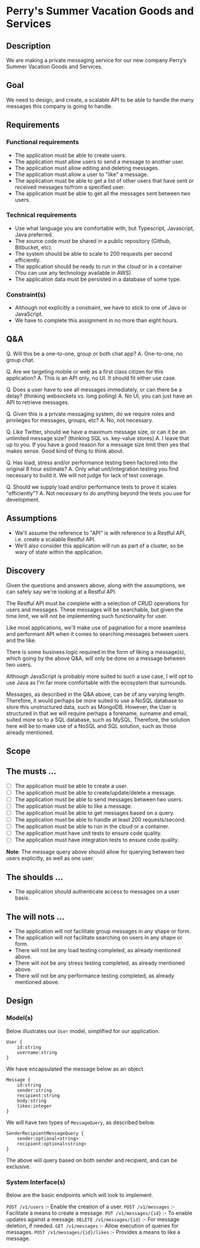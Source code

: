 # Perry's Summer Vacation Goods and Services 

## Description

We are making a private messaging service for our new company Perry’s Summer Vacation Goods and Services. 

## Goal
We need to design, and create, a scalable API to be able to handle the many messages this company is going to handle.

## Requirements 

### Functional requirements

* The application must be able to create users.
* The application must allow users to send a message to another user.
* The application must allow editing and deleting messages.
* The application must allow a user to "like" a message.
* The application must be able to get a list of other users that have sent or received messages to/from a specified user.
* The application must be able to get all the messages sent between two users.

### Technical requirements

* Use what language you are comfortable with, but Typescript, Javascript, Java preferred.
* The source code must be shared in a public repository (Github, Bitbucket, etc).
* The system should be able to scale to 200 requests per second efficiently.
* The application should be ready to run in the cloud or in a container (You can use any technology available in AWS).
* The application data must be persisted in a database of some type.

### Constraint(s)

* Although not explicitly a constraint, we have to stick to one of Java or JavaScript.
* We have to complete this assignment in no more than eight hours. 

## Q&A

Q. Will this be a one-to-one, group or both chat app? 
A. One-to-one, no group chat.

Q. Are we targeting mobile or web as a first class citizen for this application?
A. This is an API only, no UI. It should fit either use case.

Q. Does a user have to see all messages immediately, or can there be a delay? (thinking websockets vs. long polling)
A. No UI, you can just have an API to retrieve messages.

Q. Given this is a private messaging system, do we require roles and privileges for messages, groups, etc?
A. No, not necessary.

Q. Like Twitter, should we have a maximum message size, or can it be an unlimited message size? (thinking SQL vs. key-value stores)
A. I leave that up to you. If you have a good reason for a message size limit then yes that makes sense. Good kind of thing to think about.

Q. Has load, stress and/or performance testing been factored into the original 8 hour estimate?
A. Only what unit/integration testing you find necessary to build it. We will not judge for lack of test coverage.

Q. Should we supply load and/or performance tests to prove it scales "efficiently"?
A. Not necessary to do anything beyond the tests you use for development.


## Assumptions

* We'll assume the reference to "API" is with reference to a Restful API, i.e. create a scalable Restful API.
* We'll also consider this application will run as part of a cluster, so be wary of state within the application.

## Discovery

Given the questions and answers above, along with the assumptions, we can safely say we're looking at a Restful API.

The Restful API must be complete with a selection of CRUD operations for users and messages. These messages will be 
searchable, but given the time limit, we will not be implementing such functionality for user. 

Like most applications, we'll make use of pagination for a more seamless and performant API when it comes to searching
messages between users and the like.

There is some business logic required in the form of liking a message(s), which going by the above Q&A, will only be 
done on a message between two users. 

Although JavaScript is probably more suited to such a use case, I will opt to use Java as I'm far more comfortable with 
the ecosystem that surrounds.

Messages, as described in the Q&A above, can be of any varying length. Therefore, it would perhaps be more suited to use a 
NoSQL database to store this unstructured data, such as MongoDB. However, the User is structured in that we will require 
perhaps a forename, surname and email, suited more so to a SQL database, such as MySQL. Therefore, the solution here will 
be to make use of a NoSQL and SQL solution, such as those already mentioned.

## Scope

## The musts ... 

- [ ] The application must be able to create a user.
- [ ] The application must be able to create/update/delete a message.
- [ ] The application must be able to send messages between two users.
- [ ] The application must be able to like a message.
- [ ] The application must be able to get messages based on a query.
- [ ] The application must be able to handle at least 200 requests/second.
- [ ] The application must be able to run in the cloud or a container.
- [ ] The application must have unit tests to ensure code quality.
- [ ] The application must have integration tests to ensure code quality.

<b>Note</b>: The message query above should allow for querying between two users explicitly, as well as one user.

## The shoulds ... 

* The application should authenticate access to messages on a user basis.

## The will nots ... 

* The application will not facilitate group messages in any shape or form.
* The application will not facilitate searching on users in any shape or form.
* There will not be any load testing completed, as already mentioned above.
* There will not be any stress testing completed, as already mentioned above.
* There will not be any performance testing completed, as already mentioned above.

## Design

### Model(s)

Below illustrates our `User` model, simplified for our application.

```
User {
	id:string
	username:string
}
```

We have encapsulated the message below as an object.

```
Message {
	id:string
	sender:string
	recipient:string
	body:string
	likes:integer
}
```

We will have two types of `MessageQuery`, as described below.

```
SenderRecipientMessageQuery {
	sender:optional<string>
	recipient:optional<string>
}
```

The above will query based on both sender and recipient, and can be exclusive.

### System Interface(s)

Below are the basic endpoints which will look to implement.

`POST /v1/users` :- Enable the creation of a user.
`POST /v1/messages` :- Facilitate a means to create a message.
`PUT /v1/messages/{id}` :- To enable updates against a message.
`DELETE /v1/messages/{id}` :- For message deletion, if needed.
`GET /v1/messages` :- Allow execution of queries for messages.
`POST /v1/messages/{id}/likes` :- Provides a means to like a message. 


